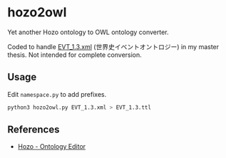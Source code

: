 # hozo2owl

Yet another Hozo ontology to OWL ontology converter.

Coded to handle [EVT_1.3.xml](https://researchmap.jp/zoeai/event-ontology-EVT) (世界史イベントオントロジー) in my master thesis. Not intended for complete conversion.

## Usage

Edit `namespace.py` to add prefixes.

```bash
python3 hozo2owl.py EVT_1.3.xml > EVT_1.3.ttl
```

## References

- [Hozo - Ontology Editor](http://www.hozo.jp/index_jp.html)
